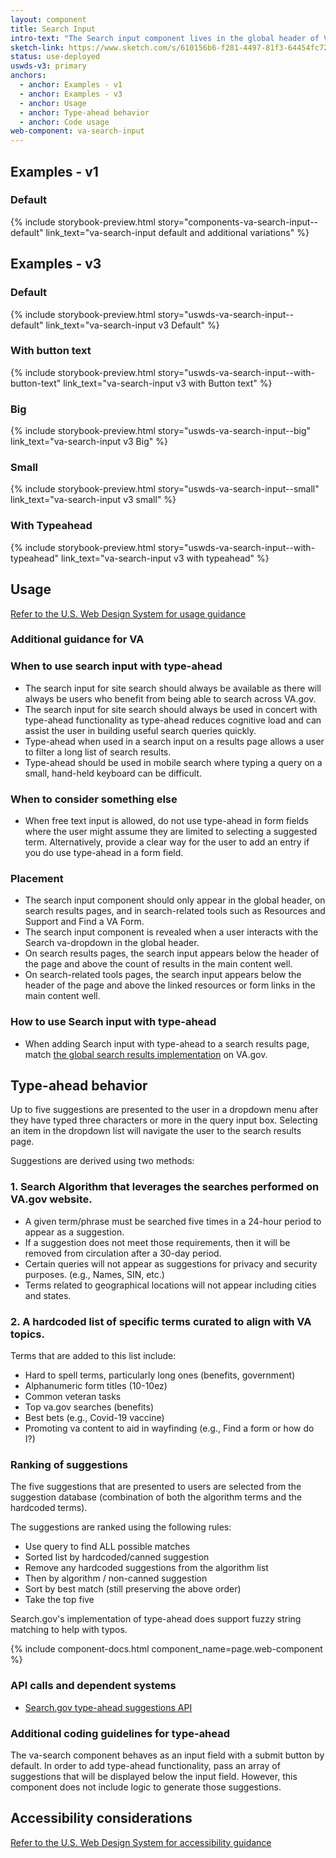 ```yaml
---
layout: component
title: Search Input
intro-text: "The Search input component lives in the global header of VA.gov and on search results pages, and can be paired with type-ahead functionality. Type-ahead displays up to five suggested search terms in a dropdown below the Search input field while the user is typing a query. The goal of type-ahead is to help Veterans navigate to relevant content more quickly by providing them with suggestions that match the characters they type."
sketch-link: https://www.sketch.com/s/610156b6-f281-4497-81f3-64454fc72156/p/2D81882E-4732-40FD-961B-C1DECA9FCDF1/canvas
status: use-deployed
uswds-v3: primary
anchors:
  - anchor: Examples - v1
  - anchor: Examples - v3
  - anchor: Usage
  - anchor: Type-ahead behavior
  - anchor: Code usage
web-component: va-search-input
---
```


## Examples - v1

### Default

{% include storybook-preview.html story="components-va-search-input--default" link_text="va-search-input default and additional variations" %}

## Examples - v3

### Default

{% include storybook-preview.html story="uswds-va-search-input--default" link_text="va-search-input v3 Default" %}

### With button text

{% include storybook-preview.html story="uswds-va-search-input--with-button-text" link_text="va-search-input v3 with Button text" %}

### Big

{% include storybook-preview.html story="uswds-va-search-input--big" link_text="va-search-input v3 Big" %}

### Small

{% include storybook-preview.html story="uswds-va-search-input--small" link_text="va-search-input v3 small" %}

### With Typeahead

{% include storybook-preview.html story="uswds-va-search-input--with-typeahead" link_text="va-search-input v3 with typeahead" %}


## Usage

<a class="vads-c-action-link--blue" href="https://designsystem.digital.gov/components/search">Refer to the U.S. Web Design System for usage guidance</a>

### Additional guidance for VA

### When to use search input with type-ahead

* The search input for site search should always be available as there will always be users who benefit from being able to search across VA.gov.
* The search input for site search should always be used in concert with type-ahead functionality as type-ahead reduces cognitive load and can assist the user in building useful search queries quickly. 
* Type-ahead when used in a search input on a results page allows a user to filter a long list of search results. 
* Type-ahead should be used in mobile search where typing a query on a small, hand-held keyboard can be difficult.

### When to consider something else

* When free text input is allowed, do not use type-ahead in form fields where the user might assume they are limited to selecting a suggested term. Alternatively, provide a clear way for the user to add an entry if you do use type-ahead in a form field.

### Placement

* The search input component should only appear in the global header, on search results pages, and in search-related tools such as Resources and Support and Find a VA Form. 
* The search input component is revealed when a user interacts with the Search va-dropdown in the global header.
* On search results pages, the search input appears below the header of the page and above the count of results in the main content well.
* On search-related tools pages, the search input appears below the header of the page and above the linked resources or form links in the main content well.

### How to use Search input with type-ahead

* When adding Search input with type-ahead to a search results page, match [the global search results implementation](https://www.va.gov/search/) on VA.gov.

## Type-ahead behavior

Up to five suggestions are presented to the user in a dropdown menu after they have typed three characters or more in the query input box. Selecting an item in the dropdown list will navigate the user to the search results page. 

Suggestions are derived using two methods:

### 1. Search Algorithm that leverages the searches performed on VA.gov website.

- A given term/phrase must be searched five times in a 24-hour period to appear as a suggestion.
- If a suggestion does not meet those requirements, then it will be removed from circulation after a 30-day period.
- Certain queries will not appear as suggestions for privacy and security purposes. (e.g., Names, SIN, etc.)
- Terms related to geographical locations will not appear including cities and states.

### 2. A hardcoded list of specific terms curated to align with VA topics. 

Terms that are added to this list include:

- Hard to spell terms, particularly long ones (benefits, government)
- Alphanumeric form titles (10-10ez)
- Common veteran tasks
- Top va.gov searches (benefits)
- Best bets (e.g., Covid-19 vaccine)
- Promoting va content to aid in wayfinding (e.g., Find a form or how do I?)

### Ranking of suggestions

The five suggestions that are presented to users are selected from the suggestion database (combination of both the algorithm terms and the hardcoded terms).

The suggestions are ranked using the following rules:

* Use query to find ALL possible matches
* Sorted list by hardcoded/canned suggestion
* Remove any hardcoded suggestions from the algorithm list 
* Then by algorithm / non-canned suggestion
* Sort by best match (still preserving the above order)
* Take the top five

Search.gov's implementation of type-ahead does support fuzzy string matching to help with typos.

{% include component-docs.html component_name=page.web-component %}

### API calls and dependent systems

* [Search.gov type-ahead suggestions API](https://open.gsa.gov/api/searchgov-suggestions/)

### Additional coding guidelines for type-ahead

The va-search component behaves as an input field with a submit button by default. In order to add type-ahead functionality, pass an array of suggestions that will be displayed below the input field. However, this component does not include logic to generate those suggestions.

## Accessibility considerations

<a class="vads-c-action-link--blue" href="https://designsystem.digital.gov/components/search/#accessibility-search">Refer to the U.S. Web Design System for accessibility guidance</a>

